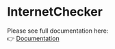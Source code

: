 # InternetChecker

Please see full documentation here:  
👉 [Documentation](Assets/EasyAssets/InternetChecker/Documentation/Documentation.md)
